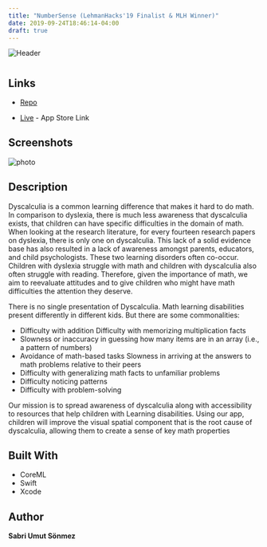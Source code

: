 ```yaml
---
title: "NumberSense (LehmanHacks'19 Finalist & MLH Winner)"
date: 2019-09-24T18:46:14-04:00
draft: true
---
```


![Header](/img/swiftLogo.png)

<h1 align="center"><project-name></h1>

<p align="center"><project-description></p>

## Links

- [Repo](https://github.com/sabrisonmez54/PollenApp "pollen.ny Repo")

- [Live](https://apps.apple.com/us/app/pollen-ny/id1560929942#?platform=iphone "App Store Page") - App Store Link


## Screenshots
![photo](/img/HackathonGif.gif)


## Description

Dyscalculia is a common learning difference that makes it hard to do math. In comparison to dyslexia, there is much less awareness that dyscalculia exists, that children can have specific difficulties in the domain of math. When looking at the research literature, for every fourteen research papers on dyslexia, there is only one on dyscalculia. This lack of a solid evidence base has also resulted in a lack of awareness amongst parents, educators, and child psychologists. These two learning disorders often co-occur. Children with dyslexia struggle with math and children with dyscalculia also often struggle with reading. Therefore, given the importance of math, we aim to reevaluate attitudes and to give children who might have math difficulties the attention they deserve.


There is no single presentation of Dyscalculia. Math learning disabilities present differently in different kids. But there are some commonalities:
- Difficulty with addition Difficulty with memorizing multiplication facts
- Slowness or inaccuracy in guessing how many items are in an array (i.e., a pattern of numbers)
- Avoidance of math-based tasks Slowness in arriving at the answers to math problems relative to their peers
- Difficulty with generalizing math facts to unfamiliar problems
- Difficulty noticing patterns
- Difficulty with problem-solving

Our mission is to spread awareness of dyscalculia along with accessibility to resources that help children with Learning disabilities. Using our app, children will improve the visual spatial component that is the root cause of dyscalculia, allowing them to create a sense of key math properties

## Built With

- CoreML
- Swift
- Xcode

## Author

**Sabri Umut Sönmez**


